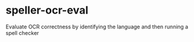# speller-ocr-eval
Evaluate OCR correctness by identifying the language and then running a spell checker

